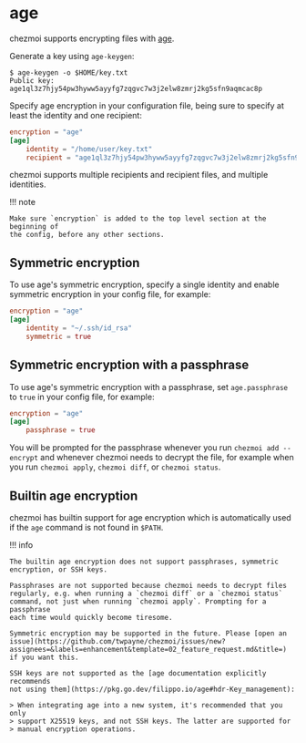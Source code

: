 # age

chezmoi supports encrypting files with [age](https://age-encryption.org/).

Generate a key using `age-keygen`:

```console
$ age-keygen -o $HOME/key.txt
Public key: age1ql3z7hjy54pw3hyww5ayyfg7zqgvc7w3j2elw8zmrj2kg5sfn9aqmcac8p
```

Specify age encryption in your configuration file, being sure to specify at
least the identity and one recipient:

```toml title="~/.config/chezmoi/chezmoi.toml"
encryption = "age"
[age]
    identity = "/home/user/key.txt"
    recipient = "age1ql3z7hjy54pw3hyww5ayyfg7zqgvc7w3j2elw8zmrj2kg5sfn9aqmcac8p"
```

chezmoi supports multiple recipients and recipient files, and multiple
identities.

!!! note

    Make sure `encryption` is added to the top level section at the beginning of
    the config, before any other sections.

## Symmetric encryption

To use age's symmetric encryption, specify a single identity and enable
symmetric encryption in your config file, for example:

```toml title="~/.config/chezmoi/chezmoi.toml"
encryption = "age"
[age]
    identity = "~/.ssh/id_rsa"
    symmetric = true
```

## Symmetric encryption with a passphrase

To use age's symmetric encryption with a passphrase, set `age.passphrase` to
`true` in your config file, for example:

```toml title="~/.config/chezmoi/chezmoi.toml"
encryption = "age"
[age]
    passphrase = true
```

You will be prompted for the passphrase whenever you run `chezmoi add
--encrypt` and whenever chezmoi needs to decrypt the file, for example when you
run `chezmoi apply`, `chezmoi diff`, or `chezmoi status`.

## Builtin age encryption

chezmoi has builtin support for age encryption which is automatically used if
the `age` command is not found in `$PATH`.

!!! info

    The builtin age encryption does not support passphrases, symmetric
    encryption, or SSH keys.

    Passphrases are not supported because chezmoi needs to decrypt files
    regularly, e.g. when running a `chezmoi diff` or a `chezmoi status`
    command, not just when running `chezmoi apply`. Prompting for a passphrase
    each time would quickly become tiresome.

    Symmetric encryption may be supported in the future. Please [open an
    issue](https://github.com/twpayne/chezmoi/issues/new?assignees=&labels=enhancement&template=02_feature_request.md&title=)
    if you want this.

    SSH keys are not supported as the [age documentation explicitly recommends
    not using them](https://pkg.go.dev/filippo.io/age#hdr-Key_management):

    > When integrating age into a new system, it's recommended that you only
    > support X25519 keys, and not SSH keys. The latter are supported for
    > manual encryption operations.
